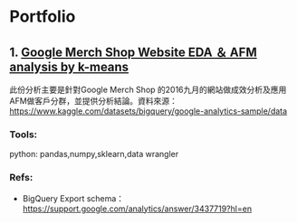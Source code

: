 # Portfolio
## 1.  [Google Merch Shop Website EDA ＆ AFM analysis by k-means](https://github.com/SMT0429/Data_Analysis/blob/main/Google_Merch.ipynb)
此份分析主要是針對Google Merch Shop 的2016九月的網站做成效分析及應用AFM做客戶分群，並提供分析結論。資料來源：https://www.kaggle.com/datasets/bigquery/google-analytics-sample/data
### Tools:
python: pandas,numpy,sklearn,data wrangler
### Refs:
- BigQuery Export schema：https://support.google.com/analytics/answer/3437719?hl=en
